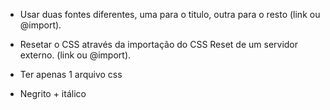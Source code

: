 - Usar duas fontes diferentes, uma para o titulo, outra para o resto (link ou @import).

- Resetar o CSS através da importação do CSS Reset de um servidor externo. (link ou @import).

- Ter apenas 1 arquivo css

- Negrito + itálico
